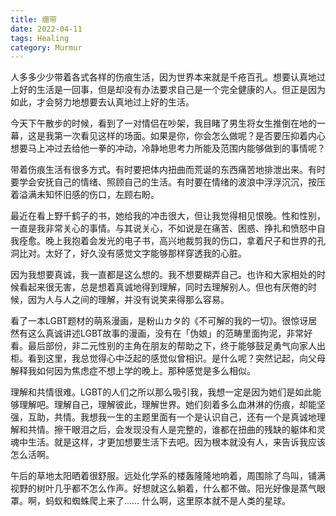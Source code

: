 ```yaml
---
title: 绷带
date: 2022-04-11
tags: Healing
category: Murmur
---
```


人多多少少带着各式各样的伤痕生活，因为世界本来就是千疮百孔。想要认真地过上好的生活是一回事，但是却没有办法要求自己是一个完全健康的人。但正是因为如此，才会努力地想要去认真地过上好的生活。

今天下午散步的时候，看到了一对情侣在吵架，我目睹了男生将女生推倒在地的一幕，这是我第一次看见这样的场面。如果是你，你会怎么做呢？是否要压抑着内心想要马上冲过去给他一拳的冲动，冷静地思考力所能及范围内能够做到的事情呢？

带着伤痕生活有很多方式。有时要把体内扭曲而荒诞的东西痛苦地排泄出来。有时要学会安抚自己的情绪、照顾自己的生活。有时要在情绪的波浪中浮浮沉沉，按压着溢满未知怀旧感的伤口，左顾右盼。

最近在看上野千鹤子的书，她给我的冲击很大，但让我觉得相见恨晚。性和性别，一直是我非常关心的事情。与其说关心，不如说是在痛苦、困惑、挣扎和愤怒中自我痊愈。晚上我抱着会发光的电子书，高兴地裁剪我的伤口，拿着尺子和世界的孔洞比对。太好了，好久没有感觉文字能够那样穿透我的心脏。

因为我想要真诚，我一直都是这么想的。我不想要糊弄自己。也许和大家相处的时候看起来很无害，总是想着真诚地得到理解，同时去理解别人。但也有厌倦的时候，因为人与人之间的理解，并没有说笑来得那么容易。

看了一本LGBT题材的萌系漫画，是粉山カタ的《不可解的我的一切》。很惊讶居然有这么真诚讲述LGBT故事的漫画，没有在「伪娘」的范畴里面拘泥，非常好看。最后部份，非二元性别的主角在朋友的帮助之下，终于能够鼓足勇气向家人出柜。看到这里，我总觉得心中泛起的感觉似曾相识。是什么呢？突然记起，向父母解释我如何因为焦虑症不想上学的晚上。那种感觉是多么相似。

理解和共情很难。LGBT的人们之所以那么吸引我，我想一定是因为她们是如此能够理解吧。理解自己，理解彼此，理解世界。她们刻着多么血淋淋的伤痕，却能坚强，互助，共情。我想我一生的主题里面有一个是认识自己，还有一个是真诚地理解和共情。擦干眼泪之后，会发现没有人是完整的，谁都在扭曲的残缺的躯体和灵魂中生活。就是这样，才更加想要生活下去吧。因为根本就没有人，来告诉我应该怎么活啊。

午后的草地太阳晒着很舒服。远处化学系的楼轰隆隆地响着，周围除了鸟叫，铺满视野的树叶几乎都不怎么作声。好想就这么躺着，什么都不做。阳光好像是蒸气眼罩。啊，蚂蚁和蜘蛛爬上来了…… 什么啊，这里原本就不是人类的星球。
